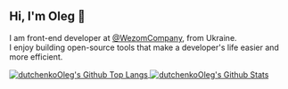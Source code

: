 ## Hi, I'm Oleg 👋

I am front-end developer at [@WezomCompany](https://github.com/WezomCompany), from Ukraine.  
I enjoy building open-source tools that make a developer's life easier and more efficient.


<a href="https://github-readme-stats.vercel.app/api/top-langs/?username=dutchenkoOleg&layout=compact">
  <img align="center" alt="dutchenkoOleg's Github Top Langs" src="https://github-readme-stats.vercel.app/api/top-langs/?username=dutchenkoOleg&layout=compact" />
</a>
<a href="https://github-readme-stats.vercel.app/api?username=dutchenkoOleg&show_icons=true&hide_border=true&count_private=true">
  <img align="center" alt="dutchenkoOleg's Github Stats" src="https://github-readme-stats.vercel.app/api?username=dutchenkoOleg&show_icons=true&hide_border=true&count_private=true" />
</a>
